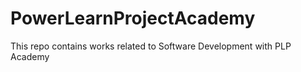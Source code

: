 # PowerLearnProjectAcademy
This repo contains works related to Software Development with PLP Academy
